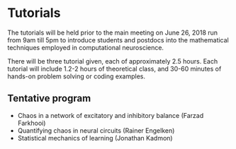 # Tutorials

The tutorials will be held prior to the main meeting on June 26, 2018 run from 9am till 5pm to introduce students and postdocs into the mathematical techniques employed in computational neuroscience. 

There will be three tutorial given, each of approximately 2.5 hours. Each tutorial will include 1.2-2 hours of theoretical class, and 30-60 minutes of hands-on problem solving or coding examples.

## Tentative program
- Chaos in a network of excitatory and inhibitory balance (Farzad Farkhooi)
- Quantifying chaos in neural circuits (Rainer Engelken)
- Statistical mechanics of learning (Jonathan Kadmon)
